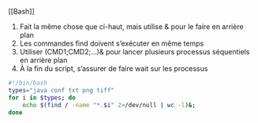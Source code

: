 [[Bash]]
1. Fait la même chose que ci-haut, mais utilise & pour le faire en arrière plan
2. Les commandes find doivent s’exécuter en même temps
3. Utiliser (CMD1;CMD2;…)& pour lancer plusieurs processus séquentiels en arrière plan
4. À la fin du script, s’assurer de faire wait sur les processus
```bash
#!/bin/bash
types="java conf txt png tiff"
for i in $types; do
	echo $(find / -name "*.$i" 2>/dev/null | wc -l)&; 
done
```
